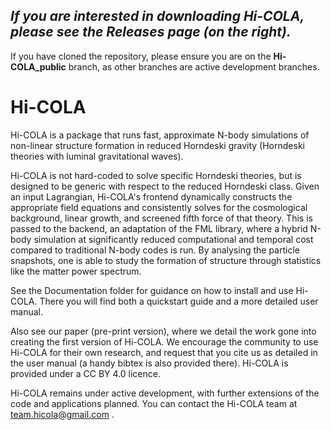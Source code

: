 ## *If you are interested in downloading Hi-COLA, please see the Releases page (on the right).*
If you have cloned the repository, please ensure you are on the **Hi-COLA_public** branch, as other branches are active development branches.


# Hi-COLA

Hi-COLA is a package that runs fast, approximate N-body simulations of non-linear structure formation in reduced Horndeski gravity (Horndeski theories with luminal gravitational waves).

Hi-COLA is not hard-coded to solve specific Horndeski theories, but is designed to be generic with respect to the reduced Horndeski class. Given an input Lagrangian, Hi-COLA's frontend dynamically constructs the appropriate field equations and consistently solves for the cosmological background, linear growth, and screened fifth force of that theory. This is passed to the backend, an adaptation of the FML library, where a hybrid N-body simulation at significantly reduced computational and temporal cost compared to traditional N-body codes is run. By analysing the particle snapshots, one is able to study the formation of structure through statistics like the matter power spectrum.

See the Documentation folder for guidance on how to install and use Hi-COLA. There you will find both a quickstart guide and a more detailed user manual.

Also see our paper (pre-print version), where we detail the work gone into creating the first version of Hi-COLA. We encourage the community to use Hi-COLA for their own research, and request that you cite us as detailed in the user manual (a handy bibtex is also provided there). Hi-COLA is provided under a CC BY 4.0 licence.

Hi-COLA remains under active development, with further extensions of the code and applications planned. You can contact the Hi-COLA team at team.hicola@gmail.com .
